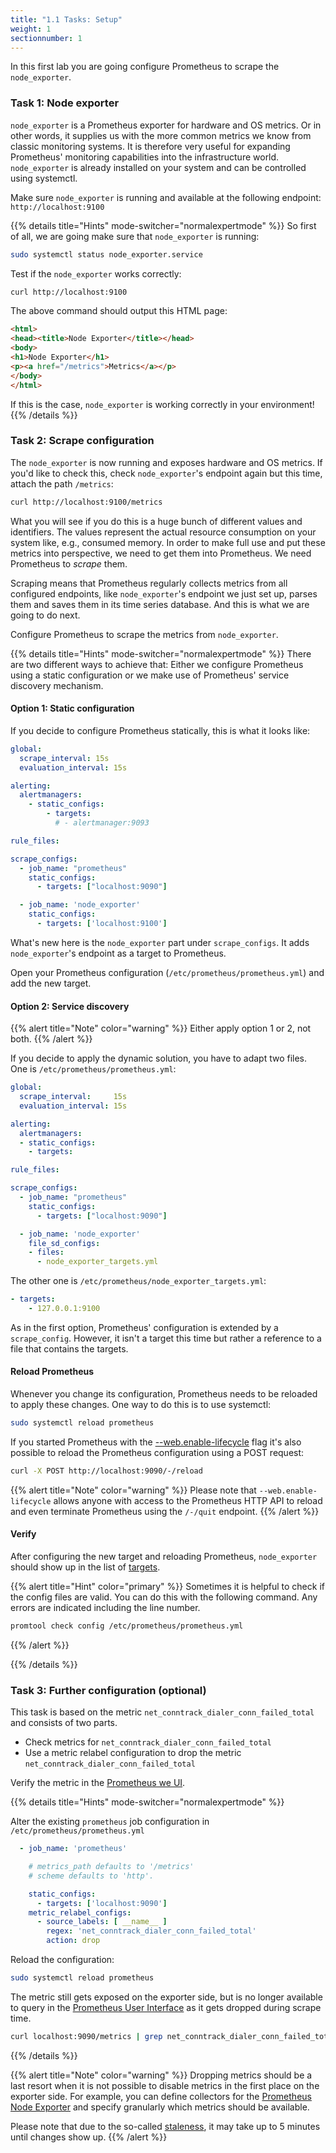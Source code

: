 ```yaml
---
title: "1.1 Tasks: Setup"
weight: 1
sectionnumber: 1
---
```


In this first lab you are going configure Prometheus to scrape the `node_exporter`.

### Task 1: Node exporter

`node_exporter` is a Prometheus exporter for hardware and OS metrics. Or in other words, it supplies us with the more common metrics we know from classic monitoring systems.
It is therefore very useful for expanding Prometheus' monitoring capabilities into the infrastructure world.
`node_exporter` is already installed on your system and can be controlled using systemctl.

Make sure `node_exporter` is running and available at the following endpoint: `http://localhost:9100`

{{% details title="Hints" mode-switcher="normalexpertmode" %}}
So first of all, we are going make sure that `node_exporter` is running:

```bash
sudo systemctl status node_exporter.service
```
Test if the `node_exporter` works correctly:

```bash
curl http://localhost:9100
```

The above command should output this HTML page:

```html
<html>
<head><title>Node Exporter</title></head>
<body>
<h1>Node Exporter</h1>
<p><a href="/metrics">Metrics</a></p>
</body>
</html>
```

If this is the case, `node_exporter` is working correctly in your environment!
{{% /details %}}


### Task 2: Scrape configuration

The `node_exporter` is now running and exposes hardware and OS metrics. If you'd like to check this, check `node_exporter`'s endpoint again but this time, attach the path `/metrics`:

```bash
curl http://localhost:9100/metrics
```

What you will see if you do this is a huge bunch of different values and identifiers. The values represent the actual resource consumption on your system like, e.g., consumed memory.
In order to make full use and put these metrics into perspective, we need to get them into Prometheus. We need Prometheus to _scrape_ them.

Scraping means that Prometheus regularly collects metrics from all configured endpoints, like `node_exporter`'s endpoint we just set up, parses them and saves them in its time series database. And this is what we are going to do next.

Configure Prometheus to scrape the metrics from `node_exporter`.

{{% details title="Hints" mode-switcher="normalexpertmode" %}}
There are two different ways to achieve that: Either we configure Prometheus using a static configuration or we make use of Prometheus' service discovery mechanism.


#### Option 1: Static configuration

If you decide to configure Prometheus statically, this is what it looks like:

```yaml
global:
  scrape_interval: 15s
  evaluation_interval: 15s

alerting:
  alertmanagers:
    - static_configs:
        - targets:
          # - alertmanager:9093

rule_files:

scrape_configs:
  - job_name: "prometheus"
    static_configs:
      - targets: ["localhost:9090"]

  - job_name: 'node_exporter'
    static_configs:
      - targets: ['localhost:9100']
```

What's new here is the `node_exporter` part under `scrape_configs`. It adds `node_exporter`'s endpoint as a target to Prometheus.

Open your Prometheus configuration (`/etc/prometheus/prometheus.yml`) and add the new target.


#### Option 2: Service discovery

{{% alert title="Note" color="warning" %}}
Either apply option 1 or 2, not both.
{{% /alert %}}

If you decide to apply the dynamic solution, you have to adapt two files. One is `/etc/prometheus/prometheus.yml`:

```yaml
global:
  scrape_interval:     15s
  evaluation_interval: 15s

alerting:
  alertmanagers:
  - static_configs:
    - targets:

rule_files:

scrape_configs:
  - job_name: "prometheus"
    static_configs:
      - targets: ["localhost:9090"]

  - job_name: 'node_exporter'
    file_sd_configs:
    - files:
      - node_exporter_targets.yml
```

The other one is `/etc/prometheus/node_exporter_targets.yml`:

```yaml
- targets:
    - 127.0.0.1:9100
```

As in the first option, Prometheus' configuration is extended by a `scrape_config`. However, it isn't a target this time but rather a reference to a file that contains the targets.


#### Reload Prometheus

Whenever you change its configuration, Prometheus needs to be reloaded to apply these changes. One way to do this is to use systemctl:

```bash
sudo systemctl reload prometheus
```

If you started Prometheus with the [--web.enable-lifecycle](https://prometheus.io/docs/prometheus/latest/configuration/configuration/#configuration) flag it's also possible to reload the Prometheus configuration using a POST request:

```bash
curl -X POST http://localhost:9090/-/reload
```

{{% alert title="Note" color="warning" %}}
Please note that `--web.enable-lifecycle` allows anyone with access to the Prometheus HTTP API to reload and even terminate Prometheus using the `/-/quit` endpoint.
{{% /alert %}}


#### Verify

After configuring the new target and reloading Prometheus, `node_exporter` should show up in the list of [targets](http://LOCALHOST:9090/targets).

{{% alert title="Hint" color="primary" %}}
Sometimes it is helpful to check if the config files are valid. You can do this with the following command. Any errors are indicated including the line number.

```bash
promtool check config /etc/prometheus/prometheus.yml
```
{{% /alert %}}

{{% /details %}}

### Task 3: Further configuration (optional)

This task is based on the metric `net_conntrack_dialer_conn_failed_total` and consists of two parts.

* Check metrics for `net_conntrack_dialer_conn_failed_total`
* Use a metric relabel configuration to drop the metric `net_conntrack_dialer_conn_failed_total`

Verify the metric in the [Prometheus we UI](http://LOCALHOST:9090/graph?g0.range_input=1h&g0.expr=net_conntrack_dialer_conn_failed_total&g0.tab=1).

{{% details title="Hints" mode-switcher="normalexpertmode" %}}

Alter the existing `prometheus` job configuration in `/etc/prometheus/prometheus.yml`
```yaml
  - job_name: 'prometheus'

    # metrics_path defaults to '/metrics'
    # scheme defaults to 'http'.

    static_configs:
      - targets: ['localhost:9090']
    metric_relabel_configs:
      - source_labels: [ __name__ ]
        regex: 'net_conntrack_dialer_conn_failed_total'
        action: drop
```

Reload the configuration:

```bash
sudo systemctl reload prometheus
```

The metric still gets exposed on the exporter side, but is no longer available to query in the [Prometheus User Interface](http://LOCALHOST:9090/graph?g0.range_input=1h&g0.expr=net_conntrack_dialer_conn_failed_total&g0.tab=1) as it gets dropped during scrape time.

```bash
curl localhost:9090/metrics | grep net_conntrack_dialer_conn_failed_total
```

{{% /details %}}

{{% alert title="Note" color="warning" %}}
Dropping metrics should be a last resort when it is not possible to disable metrics in the first place on the exporter side. For example, you can define collectors for the [Prometheus Node Exporter](https://github.com/prometheus/node_exporter#collectors) and specify granularly which metrics should be available.

Please note that due to the so-called [staleness](https://prometheus.io/docs/prometheus/latest/querying/basics/#staleness), it may take up to 5 minutes until changes show up.
{{% /alert %}}
